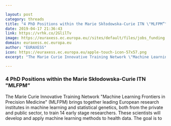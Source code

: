 ```yaml
---

layout: post
category: threads
title: "4 PhD Positions within the Marie Skłodowska-Curie ITN \"MLFPM”"
date: 2019-04-17 21:36:43
link: https://vrhk.co/2GlilTv
image: https://euraxess.ec.europa.eu//sites/default/files/jobs_funding.jpg
domain: euraxess.ec.europa.eu
author: "EURAXESS"
icon: https://euraxess.ec.europa.eu/apple-touch-icon-57x57.png
excerpt: "The Marie Curie Innovative Training Network \"Machine Learning Frontiers in Precision Medicine\" (MLFPM) brings together leading European research institutes in machine learning and statistical genetics, both from the private and public sector, to train 14 early stage researchers. These scientists will develop and apply machine learning methods to health data. The goal is to"

---
```


### 4 PhD Positions within the Marie Skłodowska-Curie ITN "MLFPM”

The Marie Curie Innovative Training Network "Machine Learning Frontiers in Precision Medicine" (MLFPM) brings together leading European research institutes in machine learning and statistical genetics, both from the private and public sector, to train 14 early stage researchers. These scientists will develop and apply machine learning methods to health data. The goal is to